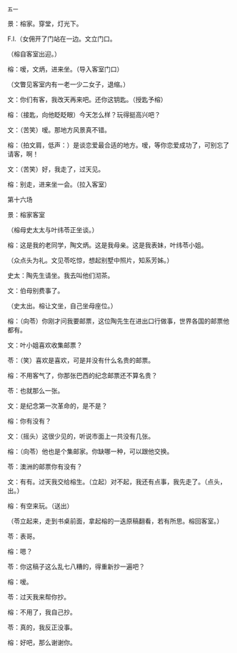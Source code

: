     五一 

   景：榕家。穿堂，灯光下。

   F.I.（女佣开了门站在一边。文立门口。

   （榕自客室出迎。）

   榕：嗳，文炳，进来坐。（导入客室门口）

   （文瞥见客室内有一老一少二女子，退缩。）

   文：你们有客，我改天再来吧。还你这钥匙。（授匙予榕）

   榕：（接匙，向他眨眨眼）今天怎么样？玩得挺高兴吧？

   文：（苦笑）嗳。那地方风景真不错。

   榕：（拍文肩，低声：）是谈恋爱最合适的地方。嗳，等你恋爱成功了，可别忘了请客，啊！

   文：（苦笑）好，我走了，过天见。

   榕：别走，进来坐一会。（拉入客室）

   第十六场

   景：榕家客室

   （榕母史太太与叶纬苓正坐谈。）

   榕：这是我的老同学，陶文炳。这是我母亲。这是我表妹，叶纬苓小姐。

   （众点头为礼。文见苓吃惊，想起别墅中照片，知系芳姊。）

   史太：陶先生请坐。我去叫他们沏茶。

   文：伯母别费事了。

   （史太出。榕让文坐，自己坐母座位。）

   榕：（向苓）你刚才问我要邮票，这位陶先生在进出口行做事，世界各国的邮票他都有。

   文：叶小姐喜欢收集邮票？

   苓：（笑）喜欢是喜欢，可是并没有什么名贵的邮票。

   榕：不用客气了，你那张巴西的纪念邮票还不算名贵？

   苓：也就那么一张。

   文：是纪念第一次革命的，是不是？

   榕：你有没有？

   文：（摇头）这很少见的，听说市面上一共没有几张。

   榕：（向苓）他也是个集邮家。你缺哪一种，可以跟他交换。

   苓：澳洲的邮票你有没有？

   文：有有。过天我交给榕生。（立起）对不起，我还有点事，我先走了。（点头，出。）

   榕：有空来玩。（送出）

   （苓立起来，走到书桌前面，拿起榕的一迭原稿翻看，若有所思。榕回客室。）

   苓：表哥。

   榕：嗯？

   苓：你这稿子这么乱七八糟的，得重新抄一遍吧？

   榕：嗳。

   苓：过天我来帮你抄。

   榕：不用了，我自己抄。

   苓：真的，我反正没事。

   榕：好吧，那么谢谢你。

